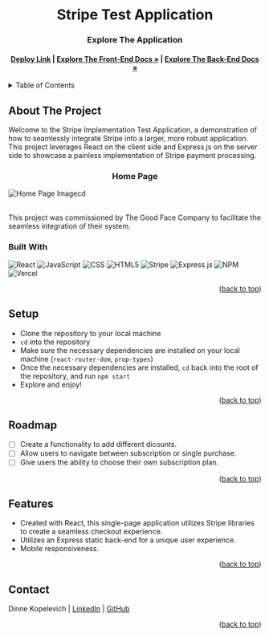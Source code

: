 <a name="readme-top"></a>

<!-- HEADER -->
<h1 align="center">Stripe Test Application</h1>

<h3 align="center">Explore The Application</h3>

<h4 align="center"><a href="https://stripe-implementation-test-fe.vercel.app/"><strong>Deploy Link</strong></a> | <a href="https://github.com/DinneK/stripe-implementation-test-fe"><strong>Explore The Front-End Docs »</strong></a> | <a href="https://github.com/DinneK/stripe-implementation-test-server"><strong>Explore The Back-End Docs »</strong></a></h4>

<p></p>

<!-- TABLE OF CONTENTS -->
<details>
  <summary>Table of Contents</summary>
  <ol>
    <li>
      <a href="#about-the-project">About The Project</a>
      <ul>
        <li><a href="#built-with">Built With</a></li>
      </ul>
    </li>
    <li><a href="#setup">Setup</a></li>
    <li><a href="#roadmap">Roadmap</a></li>
    <li><a href="#features">Features</a></li>
    <li><a href="#contact">Contact</a></li>
  </ol>
</details>

## About The Project
Welcome to the Stripe Implementation Test Application, a demonstration of how to seamlessly integrate Stripe into a larger, more robust application. This project leverages React on the client side and Express.js on the server side to showcase a painless implementation of Stripe payment processing.
<br>

<h3 align="center">Home Page</h3>

![Home Page Imagecd ](https://user-images.githubusercontent.com/63877492/280868279-39999a9b-d630-413e-9f6e-f7afab0a2245.png)


<br />
This project was commissioned by The Good Face Company to facilitate the seamless integration of their system.

### Built With

![React][React-shield]
![JavaScript][JavaScript-shield]
![CSS][CSS-shield]
![HTML5][HTML-shield]
![Stripe][Stripe-shield]
![Express.js][Express.js]
![NPM][NPM-shield]
![Vercel][Vercel-shield]

<p align="right">(<a href="#readme-top">back to top</a>)</p>

## Setup
- Clone the repository to your local machine
- `cd` into the repository
- Make sure the necessary dependencies are installed on your local machine (`react-router-dom`, `prop-types`)
- Once the necessary dependencies are installed, `cd` back into the root of the repository, and run `npm start`
- Explore and enjoy!

<p align="right">(<a href="#readme-top">back to top</a>)</p>

## Roadmap

- [ ] Create a functionality to add different dicounts.
- [ ] Allow users to navigate between subscription or single purchase.
- [ ] Give users the ability to choose their own subscription plan.

<p align="right">(<a href="#readme-top">back to top</a>)</p>

## Features
- Created with React, this single-page application utilizes Stripe libraries to create a seamless checkout experience.
- Utilizes an Express static back-end for a unique user experience.
- Mobile responsiveness.

<p align="right">(<a href="#readme-top">back to top</a>)</p>

## Contact
Dinne Kopelevich | [LinkedIn](https://www.linkedin.com/in/dinne-kopelevich-174584a/) | [GitHub](https://github.com/DinneK)<br>

<p align="right">(<a href="#readme-top">back to top</a>)</p>

<!-- MARKDOWN LINKS & IMAGES -->
[React-shield]: https://img.shields.io/badge/React-20232A?style=for-the-badge&logo=react&logoColor=61DAFB
[JavaScript-shield]: https://img.shields.io/badge/javascript%20-%23323330.svg?&style=for-the-badge&logo=javascript&logoColor=%23F7DF1E
[CSS-shield]: https://img.shields.io/badge/CSS3-1572B6?style=for-the-badge&logo=css3&logoColor=white
[HTML-shield]: https://img.shields.io/badge/HTML5-E34F26?style=for-the-badge&logo=html5&logoColor=white
[Stripe-shield]: 	https://img.shields.io/badge/Stripe-626CD9?style=for-the-badge&logo=Stripe&logoColor=white
[Express.js]: https://img.shields.io/badge/express.js-%23404d59.svg?style=for-the-badge&logo=express&logoColor=%2361DAFB
[NPM-shield]: https://img.shields.io/badge/npm-CB3837?style=for-the-badge&logo=npm&logoColor=white
[Vercel-shield]: https://img.shields.io/badge/vercel-%23000000.svg?style=for-the-badge&logo=vercel&logoColor=white
